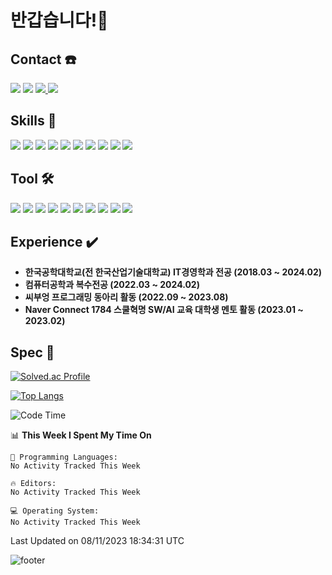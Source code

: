 # 반갑습니다!👋
## Contact ☎️
<a href="https://hits.seeyoufarm.com"><img src="https://hits.seeyoufarm.com/api/count/incr/badge.svg?url=https%3A%2F%2Fgithub.com%2Fheebum99&count_bg=%23000000&title_bg=%23000000&icon=github.svg&icon_color=%23FFFFFF&title=GitHub&edge_flat=false"/></a>
<a href="https://www.instagram.com/h2bum_99/"><img src="https://img.shields.io/badge/h2bum_99-E4405F?style=plastic&logo=Instagram&logoColor=FFFFFF"/></a>
<a href="https://heebum99.github.io"><img src="https://img.shields.io/badge/Tech Blog-181717?style=flat&logo=Github&logoColor=FFFFFF"/> </a>
<img src="https://img.shields.io/badge/kik995500@naver.com-EA4335?style=plastic&logo=Gmail&logoColor=FFFFFF"/> 

## Skills 📖
<img src="https://img.shields.io/badge/Java-orange?style=flat&logo=openjdk&logoColor=FFFFFF"/>  <img src="https://img.shields.io/badge/Spring-6DB33F?style=flat&logo=Spring&logoColor=white">  <img src="https://img.shields.io/badge/Spring Boot-6DB33F?style=flat&logo=Spring Boot&logoColor=white"> <img src="https://img.shields.io/badge/Kotlin-7F52FF?style=flat&logo=Kotlin&logoColor=white"> <img src="https://img.shields.io/badge/HTML-E34F26?style=flat&logo=HTML5&logoColor=FFFFFF"/> <img src="https://img.shields.io/badge/C-A8B9CC?style=flat&logo=C&logoColor=FFFFFF"/> <img src="https://img.shields.io/badge/Python-3776AB?style=flat&logo=Python&logoColor=white"> <img src="https://img.shields.io/badge/Amazone EC2-FF9900?style=flat&logo=amazonec2&logoColor=white"> <img src="https://img.shields.io/badge/Amazon RDS-527FFF?style=flat&logo=amazonrds&logoColor=white"> <img src="https://img.shields.io/badge/Markdown-000000?style=flat&logo=markdown&logoColor=white">

## Tool 🛠️
<img src="https://img.shields.io/badge/Android Studio-3DDC84?style=flat&logo=Android Studio&logoColor=FFFFFF"/>  <img src="https://img.shields.io/badge/Eclipse-2C2255?style=flat&logo=Eclipse IDE&logoColor=FFFFFF"/>  <img src="https://img.shields.io/badge/IntelliJ-000000?style=flat&logo=IntelliJ IDEA&logoColor=FFFFFF"/> <img src="https://img.shields.io/badge/Visual Studio-5C2D91?style=flat&logo=Visual Studio&logoColor=FFFFFF"/> <img src="https://img.shields.io/badge/Visual Studio Code-007ACC?style=flat&logo=Visual Studio Code&logoColor=FFFFFF"/> <img src="https://img.shields.io/badge/MySQL-4479A1?style=flat&logo=MySQL&logoColor=FFFFFF"/> <img src="https://img.shields.io/badge/MariaDB-003545?style=flat&logo=mariaDB&logoColor=white">   <img src="https://img.shields.io/badge/Sourcetree-0052CC?style=flat&logo=Sourcetree&logoColor=FFFFFF"/> <img src="https://img.shields.io/badge/GitKraken-179287?style=flat&logo=GitKraken&logoColor=FFFFFF"/> <img src="https://img.shields.io/badge/Postman-FF6C37?style=flat&logo=postman&logoColor=FFFFFF"/>

## Experience :heavy_check_mark:
* **한국공학대학교(전 한국산업기술대학교) IT경영학과 전공 (2018.03 ~ 2024.02)**
* **컴퓨터공학과 복수전공 (2022.03 ~ 2024.02)**
* **씨부엉 프로그래밍 동아리 활동 (2022.09 ~ 2023.08)**
* **Naver Connect 1784 스쿨혁명 SW/AI 교육 대학생 멘토 활동 (2023.01 ~ 2023.02)**

## Spec 💪
[![Solved.ac Profile](http://mazassumnida.wtf/api/v2/generate_badge?boj=heebum9955)](https://solved.ac/heebum9955/)

[![Top Langs](https://github-readme-stats.vercel.app/api/top-langs/?username=heebum99&layout=compact)](https://github.com/heebum99/github-readme-stats)

<!--START_SECTION:waka-->
![Code Time](http://img.shields.io/badge/Code%20Time-311%20hrs%2047%20mins-blue)

📊 **This Week I Spent My Time On** 

```text
💬 Programming Languages: 
No Activity Tracked This Week

🔥 Editors: 
No Activity Tracked This Week

💻 Operating System: 
No Activity Tracked This Week
```


 Last Updated on 08/11/2023 18:34:31 UTC
<!--END_SECTION:waka-->

![footer](https://capsule-render.vercel.app/api?section=footer&type=waving&color=auto)
